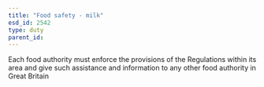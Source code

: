 ```yaml
---
title: "Food safety - milk"
esd_id: 2542
type: duty
parent_id:  
---
```


Each food authority must enforce the provisions of the Regulations within its area and give such assistance and information to any other food authority in Great Britain

